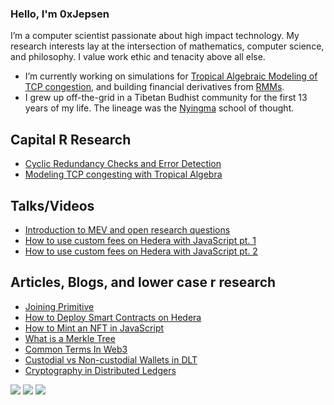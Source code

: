 ### Hello, I'm 0xJepsen

I’m a computer scientist passionate about high impact technology. My research interests lay at the intersection of mathematics, computer science, and philosophy. I value work ethic and tenacity above all else.

- I’m currently working on simulations for [Tropical Algebraic Modeling of TCP congestion](https://github.com/0xJepsen/Max-PlusTCPModel), and building financial derivatives from [RMMs](https://arxiv.org/pdf/2103.14769.pdf).
- I grew up off-the-grid in a Tibetan Budhist community for the first 13 years of my life. The lineage was the [Nyingma](https://www.rigpawiki.org/index.php?title=Nyingma) school of thought. 

## Capital R Research

- [Cyclic Redundancy Checks and Error Detection](https://github.com/0xJepsen/CRC_Research/blob/master/Cyclic_Redundancy_Checks_and_Error_Detection.pdf)
- [Modeling TCP congesting with Tropical Algebra](https://github.com/0xJepsen/Max-PlusTCPModel/blob/master/Modeling_TCP_Congestion_with_Tropical_Algebra.pdf)

## Talks/Videos

- [Introduction to MEV and open research questions](https://www.youtube.com/watch?v=JEnRl-rAgZs&t=803s)
- [How to use custom fees on Hedera with JavaScript pt. 1](https://www.youtube.com/watch?v=6GPzlQ7cCe0&list=PLcaTa5RR9SuA__8rzCKru8Y_F6iMJPEUD&index=7)
- [How to use custom fees on Hedera with JavaScript pt. 2](https://www.youtube.com/watch?v=uQSe98Bzwbc&list=PLcaTa5RR9SuA__8rzCKru8Y_F6iMJPEUD&index=6)

## Articles, Blogs, and lower case r research 

- [Joining Primitive](https://website-git-blog-jepsen-primitivexyz.vercel.app/blog/jepsen)
- [How to Deploy Smart Contracts on Hedera](https://dev.to/0xjepsen/how-to-deploy-cost-effective-smart-contracts-3a3l)
- [How to Mint an NFT in JavaScript](https://dev.to/0xjepsen/how-to-mint-an-nft-with-javascript-2nci)
- [What is a Merkle Tree](https://dev.to/0xjepsen/what-is-a-merkle-tree-2kc5)
- [Common Terms In Web3](https://dev.to/0xjepsen/common-terms-in-web3-5g9h)
- [Custodial vs Non-custodial Wallets in DLT](https://dev.to/0xjepsen/custodial-vs-non-custodial-wallets-in-dlt-3jb5)
- [Cryptography in Distributed Ledgers](https://dev.to/0xjepsen/an-introduction-to-cryptography-in-distributed-ledger-technology-268l)

![](https://img.shields.io/github/stars/0xjepsen?style=social)
![](https://img.shields.io/github/last-commit/0xjepsen/0xjepsen)
![](https://visitor-badge.laobi.icu/badge?page_id=0xjepsen)

